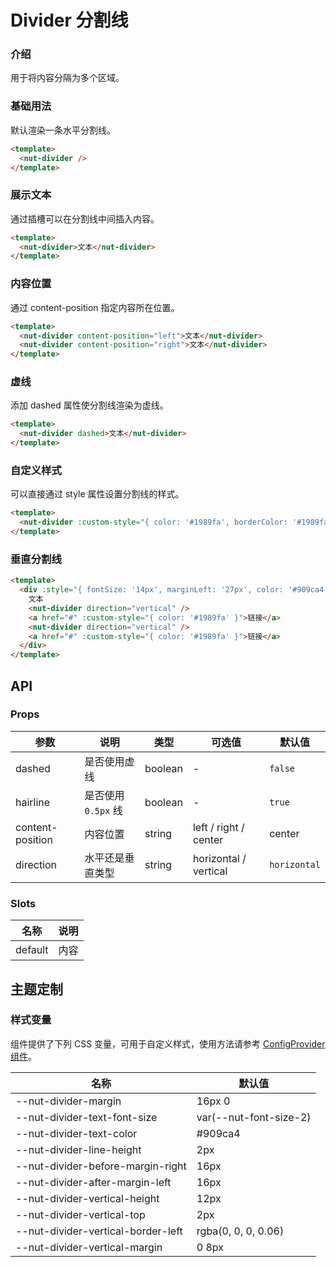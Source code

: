 # Divider 分割线

### 介绍

用于将内容分隔为多个区域。

### 基础用法

默认渲染一条水平分割线。

``` html
<template>
  <nut-divider />
</template>
```

### 展示文本

通过插槽可以在分割线中间插入内容。

``` html
<template>
  <nut-divider>文本</nut-divider>
</template>
```

### 内容位置

通过 content-position 指定内容所在位置。

``` html
<template>
  <nut-divider content-position="left">文本</nut-divider>
  <nut-divider content-position="right">文本</nut-divider>
</template>
```

### 虚线

添加 dashed 属性使分割线渲染为虚线。

``` html
<template>
  <nut-divider dashed>文本</nut-divider>
</template>
```

### 自定义样式

可以直接通过 style 属性设置分割线的样式。

``` html
<template>
  <nut-divider :custom-style="{ color: '#1989fa', borderColor: '#1989fa', padding: '0 16px' }">文本</nut-divider>
</template>
```

### 垂直分割线

``` html
<template>
  <div :style="{ fontSize: '14px', marginLeft: '27px', color: '#909ca4' }">
    文本
    <nut-divider direction="vertical" />
    <a href="#" :custom-style="{ color: '#1989fa' }">链接</a>
    <nut-divider direction="vertical" />
    <a href="#" :custom-style="{ color: '#1989fa' }">链接</a>
  </div>
</template>
```

## API

### Props

| 参数             | 说明                | 类型    | 可选值                | 默认值       |
|------------------|-------------------|---------|-----------------------|--------------|
| dashed           | 是否使用虚线        | boolean | -                     | `false`      |
| hairline         | 是否使用 `0.5px` 线 | boolean | -                     | `true`       |
| content-position | 内容位置            | string  | left / right / center | center       |
| direction        | 水平还是垂直类型    | string  | horizontal / vertical | `horizontal` |

### Slots

| 名称    | 说明 |
|---------|----|
| default | 内容 |

## 主题定制

### 样式变量

组件提供了下列 CSS 变量，可用于自定义样式，使用方法请参考 [ConfigProvider 组件](/components/basic/configprovider)。

| 名称                               | 默认值                 |
|------------------------------------|------------------------|
| --nut-divider-margin               | 16px 0                 |
| --nut-divider-text-font-size       | var(--nut-font-size-2) |
| --nut-divider-text-color           | #909ca4                |
| --nut-divider-line-height          | 2px                    |
| --nut-divider-before-margin-right  | 16px                   |
| --nut-divider-after-margin-left    | 16px                   |
| --nut-divider-vertical-height      | 12px                   |
| --nut-divider-vertical-top         | 2px                    |
| --nut-divider-vertical-border-left | rgba(0, 0, 0, 0.06)    |
| --nut-divider-vertical-margin      | 0 8px                  |
